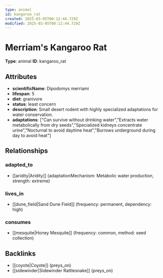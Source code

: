 ```yaml
---
type: animal
id: kangaroo_rat
created: 2025-03-05T00:12:44.729Z
modified: 2025-03-05T00:12:44.729Z
---
```


# Merriam's Kangaroo Rat

**Type**: animal
**ID**: kangaroo_rat

## Attributes

- **scientificName**: Dipodomys merriami
- **lifespan**: 5
- **diet**: granivore
- **status**: least concern
- **description**: Small desert rodent with highly specialized adaptations for water conservation.
- **adaptations**: ["Can survive without drinking water","Extracts water metabolically from dry seeds","Specialized kidneys concentrate urine","Nocturnal to avoid daytime heat","Burrows underground during day to avoid heat"]

## Relationships

### adapted_to

- [[aridity|Aridity]] (adaptationMechanism: Metabolic water production, strength: extreme)

### lives_in

- [[dune_field|Sand Dune Field]] (frequency: permanent, dependency: high)

### consumes

- [[mesquite|Honey Mesquite]] (frequency: common, method: seed collection)

## Backlinks

- [[coyote|Coyote]] (preys_on)
- [[sidewinder|Sidewinder Rattlesnake]] (preys_on)


